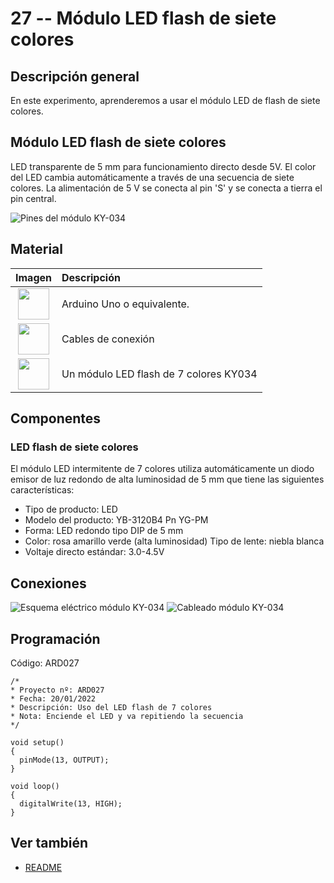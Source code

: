 # 27 -- Módulo LED flash de siete colores

## Descripción general

En este experimento, aprenderemos a usar el módulo LED de flash de siete colores.

## Módulo LED flash de siete colores

LED transparente de 5 mm para funcionamiento directo desde 5V. El color del LED cambia automáticamente a través de una secuencia de siete colores. La alimentación de 5 V se conecta al pin 'S' y se conecta a tierra el pin central.

![Pines del módulo KY-034](../imatges/ard/ard_27_01.png)

## Material

|                               Imagen                               | Descripción                           |
| :----------------------------------------------------------------: | :----------------------------------- |
| <img src="./../imatges/mat/mat_unor3.png" width="50" height="50">  | Arduino Uno o equivalente.            |
| <img src="./../imatges/mat/mat_cables.png" width="50" height="50"> | Cables de conexión                   |
| <img src="./../imatges/mat/mat_KY-034.png" width="50" height="50"> | Un módulo LED flash de 7 colores KY034 |

## Componentes

### LED flash de siete colores

El módulo LED intermitente de 7 colores utiliza automáticamente un diodo emisor de luz redondo de alta luminosidad de 5 mm que tiene las siguientes características:

- Tipo de producto: LED
- Modelo del producto: YB-3120B4 Pn YG-PM
- Forma: LED redondo tipo DIP de 5 mm
- Color: rosa amarillo verde (alta luminosidad) Tipo de lente: niebla blanca
- Voltaje directo estándar: 3.0-4.5V

## Conexiones

![Esquema eléctrico módulo KY-034](../imatges/ard/ard_27_02.png)
![Cableado módulo KY-034](../imatges/ard/ard_27_03.png)

## Programación

Código: ARD027

```Arduino
/*
* Proyecto nº: ARD027
* Fecha: 20/01/2022
* Descripción: Uso del LED flash de 7 colores
* Nota: Enciende el LED y va repitiendo la secuencia
*/

void setup()
{
  pinMode(13, OUTPUT);
}

void loop()
{
  digitalWrite(13, HIGH);
}
```

## Ver también

- [README](../README.md)
